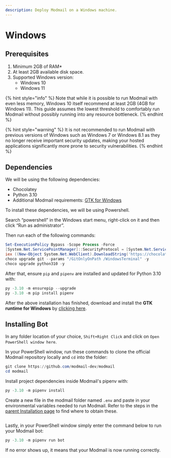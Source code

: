 ```yaml
---
description: Deploy Modmail on a Windows machine.
---
```


# Windows

## Prerequisites

1. Minimum 2GB of RAM\*
2. At least 2GB available disk space.
3. Supported Windows version:
   * Windows 10
   * Windows 11

{% hint style="info" %}
Note that while it is possible to run Modmail with even less memory, Windows 10 itself recommend at least 2GB (4GB for Windows 11). This guide assumes the lowest threshold to comfortably run Modmail without possibly running into any resource bottleneck.
{% endhint %}

{% hint style="warning" %}
It is not recommended to run Modmail with previous versions of Windows such as Windows 7 or Windows 8.1 as they no longer receive important security updates, making your hosted applications significantly more prone to security vulnerabilities.
{% endhint %}

## Dependencies

We will be using the following dependencies:

* Chocolatey
* Python 3.10
* Additional Modmail requirements: [GTK for Windows](https://github.com/tschoonj/GTK-for-Windows-Runtime-Environment-Installer/)

To install these dependencies, we will be using Powershell.

Search “powershell” in the Windows start menu, right-click on it and then click “Run as administrator”.

Then run each of the following commands:

```powershell
Set-ExecutionPolicy Bypass -Scope Process -Force
[System.Net.ServicePointManager]::SecurityProtocol = [System.Net.ServicePointManager]::SecurityProtocol -bor 3072
iex ((New-Object System.Net.WebClient).DownloadString('https://chocolatey.org/install.ps1'))
choco upgrade git --params "/GitOnlyOnPath /WindowsTerminal" -y
choco upgrade python310 -y
```

After that, ensure `pip` and `pipenv` are installed and updated for Python 3.10 with:

```powershell
py -3.10 -m ensurepip --upgrade
py -3.10 -m pip install pipenv
```

After the above installation has finished, download and install the **GTK runtime for Windows** by [clicking here](https://github.com/tschoonj/GTK-for-Windows-Runtime-Environment-Installer/releases/latest).

## Installing Bot

In any folder location of your choice, `Shift+Right Click` and click on `Open PowerShell window here`.

In your PowerShell window, run these commands to clone the official Modmail repository locally and `cd` into the folder:

```powershell
git clone https://github.com/modmail-dev/modmail
cd modmail
```

Install project dependencies inside Modmail's pipenv with:

```powershell
py -3.10 -m pipenv install
```

Create a new file in the modmail folder named `.env` and paste in your environmental variables needed to run Modmail. Refer to the steps in the [parent Installation page](../#preparing-your-environmental-variables) to find where to obtain these.

<figure><img src="../../.gitbook/assets/image (3).png" alt=""><figcaption></figcaption></figure>

Lastly, in your PowerShell window simply enter the command below to run your Modmail bot:

```powershell
py -3.10 -m pipenv run bot
```

If no error shows up, it means that your Modmail is now running correctly.

